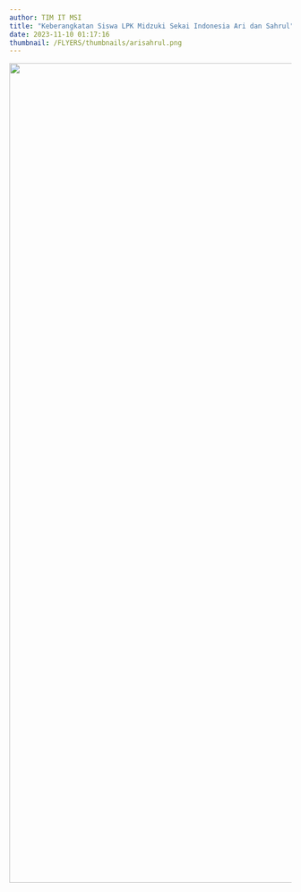```yaml
---
author: TIM IT MSI
title: "Keberangkatan Siswa LPK Midzuki Sekai Indonesia Ari dan Sahrul"
date: 2023-11-10 01:17:16
thumbnail: /FLYERS/thumbnails/arisahrul.png
---
```

<p><img src="/images/arisahrul.png" alt="" width="1037" height="1463" /></p>
